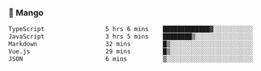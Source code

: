 ### 🥭 Mango

<!--START_SECTION:waka-->

```txt
TypeScript                 5 hrs 6 mins    █████████████▓░░░░░░░░░░░   54.01 %
JavaScript                 3 hrs 5 mins    ████████▒░░░░░░░░░░░░░░░░   32.74 %
Markdown                   32 mins         █▒░░░░░░░░░░░░░░░░░░░░░░░   05.69 %
Vue.js                     29 mins         █▒░░░░░░░░░░░░░░░░░░░░░░░   05.26 %
JSON                       6 mins          ▒░░░░░░░░░░░░░░░░░░░░░░░░   01.20 %
```

<!--END_SECTION:waka-->
